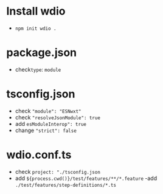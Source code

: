 # Install wdio
- `npm init wdio .`

# package.json
- check`type`: `module`

# tsconfig.json
- check `"module": "ESNwxt"`
- check `"resolveJsonModule": true`
- add `esModuleInterop": true`
- change `"strict": false`

# wdio.conf.ts
- check `project: "./tsconfig.json`
- add `${process.cwd()}/test/features/**/*.feature`
-add `./test/features/step-definitions/*.ts`
